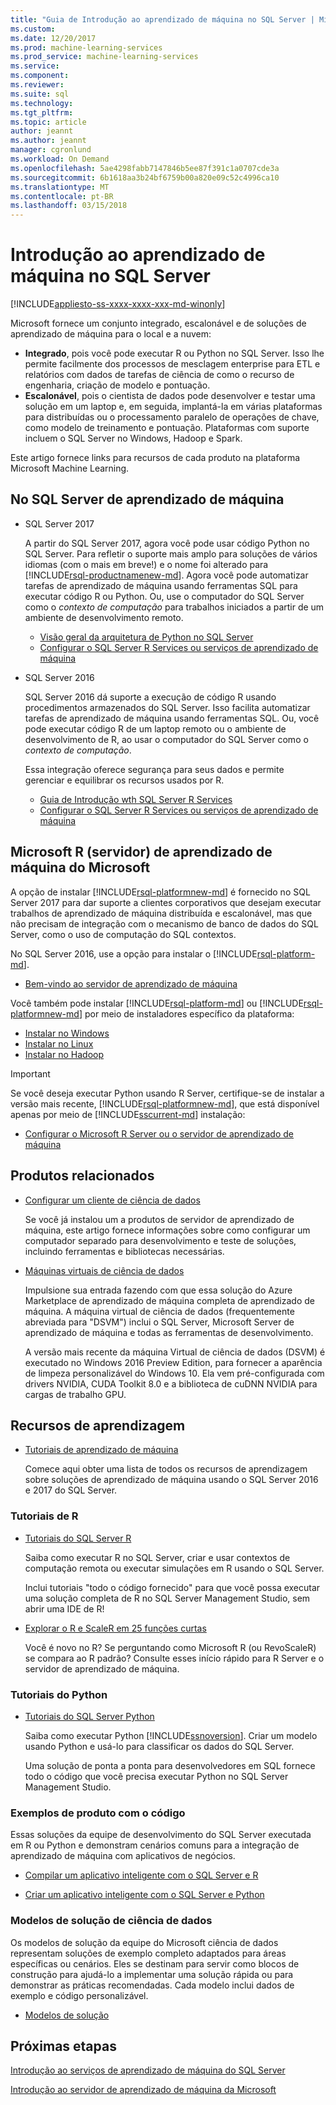```yaml
---
title: "Guia de Introdução ao aprendizado de máquina no SQL Server | Microsoft Docs"
ms.custom: 
ms.date: 12/20/2017
ms.prod: machine-learning-services
ms.prod_service: machine-learning-services
ms.service: 
ms.component: 
ms.reviewer: 
ms.suite: sql
ms.technology: 
ms.tgt_pltfrm: 
ms.topic: article
author: jeannt
ms.author: jeannt
manager: cgronlund
ms.workload: On Demand
ms.openlocfilehash: 5ae4298fabb7147846b5ee87f391c1a0707cde3a
ms.sourcegitcommit: 6b1618aa3b24bf6759b00a820e09c52c4996ca10
ms.translationtype: MT
ms.contentlocale: pt-BR
ms.lasthandoff: 03/15/2018
---
```

# <a name="getting-started-with-machine-learning-in-sql-server"></a>Introdução ao aprendizado de máquina no SQL Server
[!INCLUDE[appliesto-ss-xxxx-xxxx-xxx-md-winonly](../includes/appliesto-ss-xxxx-xxxx-xxx-md-winonly.md)]

Microsoft fornece um conjunto integrado, escalonável e de soluções de aprendizado de máquina para o local e a nuvem:

+ **Integrado**, pois você pode executar R ou Python no SQL Server. Isso lhe permite facilmente dos processos de mesclagem enterprise para ETL e relatórios com dados de tarefas de ciência de como o recurso de engenharia, criação de modelo e pontuação.
+ **Escalonável**, pois o cientista de dados pode desenvolver e testar uma solução em um laptop e, em seguida, implantá-la em várias plataformas para distribuídas ou o processamento paralelo de operações de chave, como modelo de treinamento e pontuação. Plataformas com suporte incluem o SQL Server no Windows, Hadoop e Spark.

Este artigo fornece links para recursos de cada produto na plataforma Microsoft Machine Learning.

## <a name="machine-learning-in-sql-server"></a>No SQL Server de aprendizado de máquina

+ SQL Server 2017

  A partir do SQL Server 2017, agora você pode usar código Python no SQL Server. Para refletir o suporte mais amplo para soluções de vários idiomas (com o mais em breve!) e o nome foi alterado para [!INCLUDE[rsql-productnamenew-md](../includes/rsql-productnamenew-md.md)]. Agora você pode automatizar tarefas de aprendizado de máquina usando ferramentas SQL para executar código R ou Python. Ou, use o computador do SQL Server como o _contexto de computação_ para trabalhos iniciados a partir de um ambiente de desenvolvimento remoto.

    + [Visão geral da arquitetura de Python no SQL Server](../advanced-analytics/python/architecture-overview-sql-server-python.md)
    + [Configurar o SQL Server R Services ou serviços de aprendizado de máquina](../advanced-analytics/r/set-up-sql-server-r-services-in-database.md)

+ SQL Server 2016

  SQL Server 2016 dá suporte a execução de código R usando procedimentos armazenados do SQL Server. Isso facilita automatizar tarefas de aprendizado de máquina usando ferramentas SQL. Ou, você pode executar código R de um laptop remoto ou o ambiente de desenvolvimento de R, ao usar o computador do SQL Server como o _contexto de computação_.

  Essa integração oferece segurança para seus dados e permite gerenciar e equilibrar os recursos usados por R.

    + [Guia de Introdução wth SQL Server R Services](r/getting-started-with-sql-server-r-services.md)
    + [Configurar o SQL Server R Services ou serviços de aprendizado de máquina](../advanced-analytics/r/set-up-sql-server-r-services-in-database.md)

## <a name="microsoft-machine-learning-server-microsoft-r-server"></a>Microsoft R (servidor) de aprendizado de máquina do Microsoft

A opção de instalar [!INCLUDE[rsql-platformnew-md](../includes/rsql-platformnew-md.md)] é fornecido no SQL Server 2017 para dar suporte a clientes corporativos que desejam executar trabalhos de aprendizado de máquina distribuída e escalonável, mas que não precisam de integração com o mecanismo de banco de dados do SQL Server, como o uso de computação do SQL contextos.

No SQL Server 2016, use a opção para instalar o [!INCLUDE[rsql-platform-md](../includes/rsql-platformnew-md.md)].
  
  + [Bem-vindo ao servidor de aprendizado de máquina](https://docs.microsoft.com/machine-learning-server/what-is-machine-learning-server)
  
Você também pode instalar [!INCLUDE[rsql-platform-md](../includes/rsql-platform-md.md)] ou [!INCLUDE[rsql-platformnew-md](../includes/rsql-platformnew-md.md)] por meio de instaladores específico da plataforma:

  + [Instalar no Windows](https://docs.microsoft.com/machine-learning-server/install/machine-learning-server-windows-install)
  + [Instalar no Linux](https://docs.microsoft.com/machine-learning-server/install/machine-learning-server-linux-install)
  + [Instalar no Hadoop](https://docs.microsoft.com/machine-learning-server/install/machine-learning-server-hadoop-install)

> [!IMPORTANT]
> Se você deseja executar Python usando R Server, certifique-se de instalar a versão mais recente, [!INCLUDE[rsql-platformnew-md](../includes/rsql-platformnew-md.md)], que está disponível apenas por meio de [!INCLUDE[sscurrent-md](../includes/sscurrent-md.md)] instalação:
> 
>    + [Configurar o Microsoft R Server ou o servidor de aprendizado de máquina](../advanced-analytics/r/create-a-standalone-r-server.md)

## <a name="related-products"></a>Produtos relacionados

+ [Configurar um cliente de ciência de dados](../advanced-analytics/r/set-up-a-data-science-client.md)

  Se você já instalou um a produtos de servidor de aprendizado de máquina, este artigo fornece informações sobre como configurar um computador separado para desenvolvimento e teste de soluções, incluindo ferramentas e bibliotecas necessárias.

+ [Máquinas virtuais de ciência de dados](../advanced-analytics/r/provision-the-r-server-only-sql-server-2016-enterprise-vm-on-azure.md)

  Impulsione sua entrada fazendo com que essa solução do Azure Marketplace de aprendizado de máquina completa de aprendizado de máquina. A máquina virtual de ciência de dados (frequentemente abreviada para "DSVM") inclui o SQL Server, Microsoft Server de aprendizado de máquina e todas as ferramentas de desenvolvimento.
  
  A versão mais recente da máquina Virtual de ciência de dados (DSVM) é executado no Windows 2016 Preview Edition, para fornecer a aparência de limpeza personalizável do Windows 10. Ela vem pré-configurada com drivers NVIDIA, CUDA Toolkit 8.0 e a biblioteca de cuDNN NVIDIA para cargas de trabalho GPU.

## <a name="resources-for-learning"></a>Recursos de aprendizagem

+ [Tutoriais de aprendizado de máquina](../advanced-analytics/tutorials/machine-learning-services-tutorials.md)

  Comece aqui obter uma lista de todos os recursos de aprendizagem sobre soluções de aprendizado de máquina usando o SQL Server 2016 e 2017 do SQL Server.

### <a name="r-tutorials"></a>Tutoriais de R

+ [Tutoriais do SQL Server R](../advanced-analytics/tutorials/sql-server-r-tutorials.md)

   Saiba como executar R no SQL Server, criar e usar contextos de computação remota ou executar simulações em R usando o SQL Server.
   
   Inclui tutoriais "todo o código fornecido" para que você possa executar uma solução completa de R no SQL Server Management Studio, sem abrir uma IDE de R!

+ [Explorar o R e ScaleR em 25 funções curtas](https://docs.microsoft.com/r-server/r/tutorial-r-to-revoscaler)

   Você é novo no R? Se perguntando como Microsoft R (ou RevoScaleR) se compara ao R padrão? Consulte esses início rápido para R Server e o servidor de aprendizado de máquina.

### <a name="python-tutorials"></a>Tutoriais do Python

+ [Tutoriais do SQL Server Python](../advanced-analytics/tutorials/sql-server-r-tutorials.md)

  Saiba como executar Python [!INCLUDE[ssnoversion](../includes/ssnoversion.md)]. Criar um modelo usando Python e usá-lo para classificar os dados do SQL Server.

   Uma solução de ponta a ponta para desenvolvedores em SQL fornece todo o código que você precisa executar Python no SQL Server Management Studio.


### <a name="product-samples-with-code"></a>Exemplos de produto com o código

Essas soluções da equipe de desenvolvimento do SQL Server executada em R ou Python e demonstram cenários comuns para a integração de aprendizado de máquina com aplicativos de negócios.

+ [Compilar um aplicativo inteligente com o SQL Server e R](https://microsoft.github.io/sql-ml-tutorials/R/rentalprediction)

+ [Criar um aplicativo inteligente com o SQL Server e Python](https://microsoft.github.io/sql-ml-tutorials/python/rentalprediction/)

### <a name="data-science-solution-templates"></a>Modelos de solução de ciência de dados

Os modelos de solução da equipe do Microsoft ciência de dados representam soluções de exemplo completo adaptados para áreas específicas ou cenários. Eles se destinam para servir como blocos de construção para ajudá-lo a implementar uma solução rápida ou para demonstrar as práticas recomendadas. Cada modelo inclui dados de exemplo e código personalizável.

+ [Modelos de solução](../advanced-analytics/tutorials/data-science-scenarios-and-solution-templates.md)

## <a name="next-steps"></a>Próximas etapas

[Introdução ao serviços de aprendizado de máquina do SQL Server](../advanced-analytics/r/getting-started-with-sql-server-r-services.md)

[Introdução ao servidor de aprendizado de máquina da Microsoft](../advanced-analytics/r/getting-started-with-microsoft-r-server-standalone.md)
